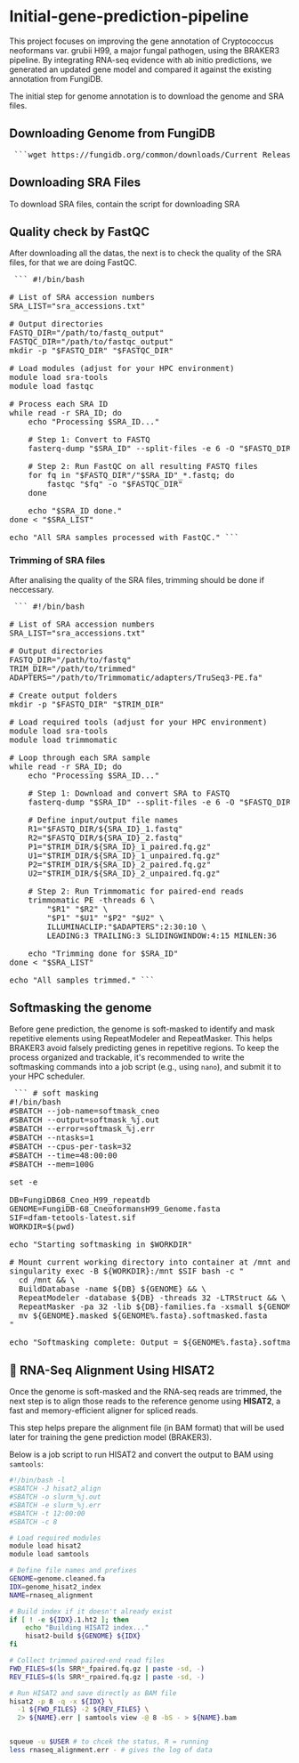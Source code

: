# Initial-gene-prediction-pipeline
This project focuses on improving the gene annotation of Cryptococcus neoformans var. grubii H99, a major fungal pathogen, using the BRAKER3 pipeline. By integrating RNA-seq evidence with ab initio predictions, we generated an updated gene model and compared it against the existing annotation from FungiDB.

The initial step for genome annotation is to download the genome and SRA files. 
## Downloading Genome from FungiDB

<pre> ```wget https://fungidb.org/common/downloads/Current_Release/CneoformansH99/fasta/data/FungiDB-68_CneoformansH99_Genome.fasta ``` </pre>

## Downloading SRA Files
To download SRA files, contain the script for downloading SRA 

## Quality check by FastQC

After downloading all the datas, the next is to check the quality of the SRA files, for that we are doing FastQC. 

<pre> ``` #!/bin/bash

# List of SRA accession numbers
SRA_LIST="sra_accessions.txt"

# Output directories
FASTQ_DIR="/path/to/fastq_output"
FASTQC_DIR="/path/to/fastqc_output"
mkdir -p "$FASTQ_DIR" "$FASTQC_DIR"

# Load modules (adjust for your HPC environment)
module load sra-tools
module load fastqc

# Process each SRA ID
while read -r SRA_ID; do
    echo "Processing $SRA_ID..."

    # Step 1: Convert to FASTQ
    fasterq-dump "$SRA_ID" --split-files -e 6 -O "$FASTQ_DIR"

    # Step 2: Run FastQC on all resulting FASTQ files
    for fq in "$FASTQ_DIR"/"$SRA_ID"_*.fastq; do
        fastqc "$fq" -o "$FASTQC_DIR"
    done

    echo "$SRA_ID done."
done < "$SRA_LIST"

echo "All SRA samples processed with FastQC." ``` </pre>

### Trimming of SRA files
After analising the quality of the SRA files, trimming should be done if neccessary.

<pre> ``` #!/bin/bash

# List of SRA accession numbers
SRA_LIST="sra_accessions.txt"

# Output directories
FASTQ_DIR="/path/to/fastq"
TRIM_DIR="/path/to/trimmed"
ADAPTERS="/path/to/Trimmomatic/adapters/TruSeq3-PE.fa"

# Create output folders
mkdir -p "$FASTQ_DIR" "$TRIM_DIR"

# Load required tools (adjust for your HPC environment)
module load sra-tools
module load trimmomatic

# Loop through each SRA sample
while read -r SRA_ID; do
    echo "Processing $SRA_ID..."

    # Step 1: Download and convert SRA to FASTQ
    fasterq-dump "$SRA_ID" --split-files -e 6 -O "$FASTQ_DIR"

    # Define input/output file names
    R1="$FASTQ_DIR/${SRA_ID}_1.fastq"
    R2="$FASTQ_DIR/${SRA_ID}_2.fastq"
    P1="$TRIM_DIR/${SRA_ID}_1_paired.fq.gz"
    U1="$TRIM_DIR/${SRA_ID}_1_unpaired.fq.gz"
    P2="$TRIM_DIR/${SRA_ID}_2_paired.fq.gz"
    U2="$TRIM_DIR/${SRA_ID}_2_unpaired.fq.gz"

    # Step 2: Run Trimmomatic for paired-end reads
    trimmomatic PE -threads 6 \
        "$R1" "$R2" \
        "$P1" "$U1" "$P2" "$U2" \
        ILLUMINACLIP:"$ADAPTERS":2:30:10 \
        LEADING:3 TRAILING:3 SLIDINGWINDOW:4:15 MINLEN:36

    echo "Trimming done for $SRA_ID"
done < "$SRA_LIST"

echo "All samples trimmed." ``` </pre>


## Softmasking the genome
Before gene prediction, the genome is soft-masked to identify and mask repetitive elements using RepeatModeler and RepeatMasker. This helps BRAKER3 avoid falsely predicting genes in repetitive regions. To keep the process organized and trackable, it's recommended to write the softmasking commands into a job script (e.g., using `nano`), and submit it to your HPC scheduler.

<pre> ``` # soft masking
#!/bin/bash
#SBATCH --job-name=softmask_cneo
#SBATCH --output=softmask_%j.out
#SBATCH --error=softmask_%j.err
#SBATCH --ntasks=1
#SBATCH --cpus-per-task=32
#SBATCH --time=48:00:00
#SBATCH --mem=100G

set -e

DB=FungiDB68_Cneo_H99_repeatdb
GENOME=FungiDB-68_CneoformansH99_Genome.fasta
SIF=dfam-tetools-latest.sif
WORKDIR=$(pwd)

echo "Starting softmasking in $WORKDIR"

# Mount current working directory into container at /mnt and work from there
singularity exec -B ${WORKDIR}:/mnt $SIF bash -c "
  cd /mnt && \
  BuildDatabase -name ${DB} ${GENOME} && \
  RepeatModeler -database ${DB} -threads 32 -LTRStruct && \
  RepeatMasker -pa 32 -lib ${DB}-families.fa -xsmall ${GENOME} && \
  mv ${GENOME}.masked ${GENOME%.fasta}.softmasked.fasta
"

echo "Softmasking complete: Output = ${GENOME%.fasta}.softmasked.fasta" ``` </pre>

## 🎯 RNA-Seq Alignment Using HISAT2

Once the genome is soft-masked and the RNA-seq reads are trimmed, the next step is to align those reads to the reference genome using **HISAT2**, a fast and memory-efficient aligner for spliced reads.

This step helps prepare the alignment file (in BAM format) that will be used later for training the gene prediction model (BRAKER3).

Below is a job script to run HISAT2 and convert the output to BAM using `samtools`:

``` bash
#!/bin/bash -l
#SBATCH -J hisat2_align
#SBATCH -o slurm_%j.out
#SBATCH -e slurm_%j.err
#SBATCH -t 12:00:00
#SBATCH -c 8

# Load required modules
module load hisat2
module load samtools

# Define file names and prefixes
GENOME=genome.cleaned.fa
IDX=genome_hisat2_index
NAME=rnaseq_alignment

# Build index if it doesn't already exist
if [ ! -e ${IDX}.1.ht2 ]; then
    echo "Building HISAT2 index..."
    hisat2-build ${GENOME} ${IDX}
fi

# Collect trimmed paired-end read files
FWD_FILES=$(ls SRR*_fpaired.fq.gz | paste -sd, -)
REV_FILES=$(ls SRR*_rpaired.fq.gz | paste -sd, -)

# Run HISAT2 and save directly as BAM file
hisat2 -p 8 -q -x ${IDX} \
  -1 ${FWD_FILES} -2 ${REV_FILES} \
  2> ${NAME}.err | samtools view -@ 8 -bS - > ${NAME}.bam


squeue -u $USER # to chcek the status, R = running
less rnaseq_alignment.err - # gives the log of data





